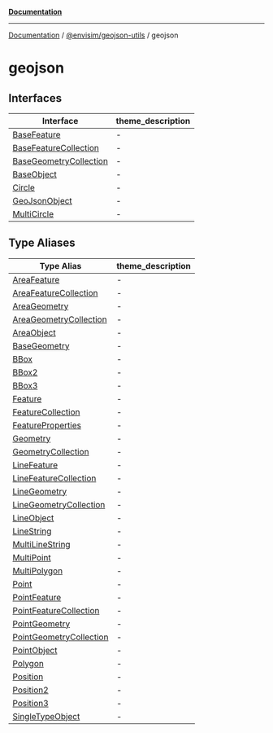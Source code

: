 [**Documentation**](../../../README.md)

---

[Documentation](../../../README.md) / [@envisim/geojson-utils](../README.md) / geojson

# geojson

## Interfaces

| Interface                                                      | theme_description |
| -------------------------------------------------------------- | ----------------- |
| [BaseFeature](interfaces/BaseFeature.md)                       | -                 |
| [BaseFeatureCollection](interfaces/BaseFeatureCollection.md)   | -                 |
| [BaseGeometryCollection](interfaces/BaseGeometryCollection.md) | -                 |
| [BaseObject](interfaces/BaseObject.md)                         | -                 |
| [Circle](interfaces/Circle.md)                                 | -                 |
| [GeoJsonObject](interfaces/GeoJsonObject.md)                   | -                 |
| [MultiCircle](interfaces/MultiCircle.md)                       | -                 |

## Type Aliases

| Type Alias                                                         | theme_description |
| ------------------------------------------------------------------ | ----------------- |
| [AreaFeature](type-aliases/AreaFeature.md)                         | -                 |
| [AreaFeatureCollection](type-aliases/AreaFeatureCollection.md)     | -                 |
| [AreaGeometry](type-aliases/AreaGeometry.md)                       | -                 |
| [AreaGeometryCollection](type-aliases/AreaGeometryCollection.md)   | -                 |
| [AreaObject](type-aliases/AreaObject.md)                           | -                 |
| [BaseGeometry](type-aliases/BaseGeometry.md)                       | -                 |
| [BBox](type-aliases/BBox.md)                                       | -                 |
| [BBox2](type-aliases/BBox2.md)                                     | -                 |
| [BBox3](type-aliases/BBox3.md)                                     | -                 |
| [Feature](type-aliases/Feature.md)                                 | -                 |
| [FeatureCollection](type-aliases/FeatureCollection.md)             | -                 |
| [FeatureProperties](type-aliases/FeatureProperties.md)             | -                 |
| [Geometry](type-aliases/Geometry.md)                               | -                 |
| [GeometryCollection](type-aliases/GeometryCollection.md)           | -                 |
| [LineFeature](type-aliases/LineFeature.md)                         | -                 |
| [LineFeatureCollection](type-aliases/LineFeatureCollection.md)     | -                 |
| [LineGeometry](type-aliases/LineGeometry.md)                       | -                 |
| [LineGeometryCollection](type-aliases/LineGeometryCollection.md)   | -                 |
| [LineObject](type-aliases/LineObject.md)                           | -                 |
| [LineString](type-aliases/LineString.md)                           | -                 |
| [MultiLineString](type-aliases/MultiLineString.md)                 | -                 |
| [MultiPoint](type-aliases/MultiPoint.md)                           | -                 |
| [MultiPolygon](type-aliases/MultiPolygon.md)                       | -                 |
| [Point](type-aliases/Point.md)                                     | -                 |
| [PointFeature](type-aliases/PointFeature.md)                       | -                 |
| [PointFeatureCollection](type-aliases/PointFeatureCollection.md)   | -                 |
| [PointGeometry](type-aliases/PointGeometry.md)                     | -                 |
| [PointGeometryCollection](type-aliases/PointGeometryCollection.md) | -                 |
| [PointObject](type-aliases/PointObject.md)                         | -                 |
| [Polygon](type-aliases/Polygon.md)                                 | -                 |
| [Position](type-aliases/Position.md)                               | -                 |
| [Position2](type-aliases/Position2.md)                             | -                 |
| [Position3](type-aliases/Position3.md)                             | -                 |
| [SingleTypeObject](type-aliases/SingleTypeObject.md)               | -                 |
